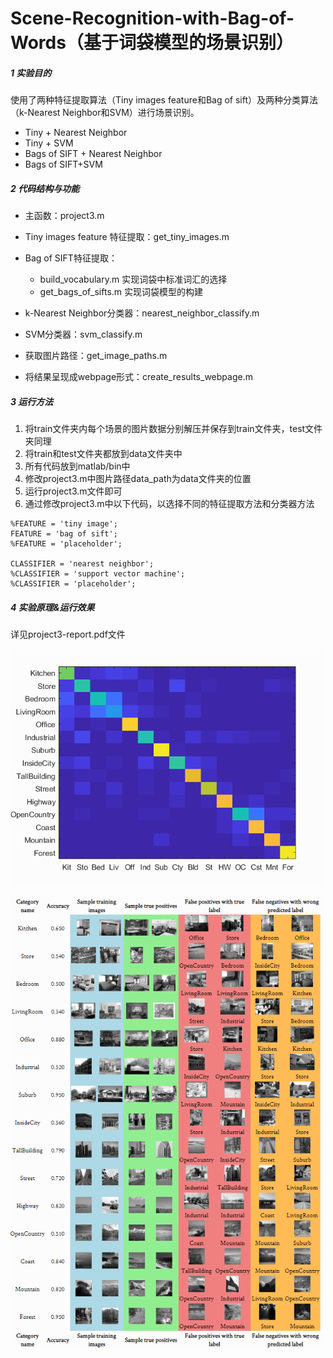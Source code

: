 # Scene-Recognition-with-Bag-of-Words（基于词袋模型的场景识别）


##### 1 实验目的

使用了两种特征提取算法（Tiny images feature和Bag of sift）及两种分类算法（k-Nearest Neighbor和SVM）进行场景识别。

- Tiny + Nearest Neighbor
- Tiny + SVM
- Bags of SIFT + Nearest Neighbor
- Bags of SIFT+SVM

##### 2 代码结构与功能

- 主函数：project3.m
- Tiny images feature 特征提取：get_tiny_images.m
- Bag of SIFT特征提取：
  - build_vocabulary.m 实现词袋中标准词汇的选择
  - get_bags_of_sifts.m 实现词袋模型的构建

- k-Nearest Neighbor分类器：nearest_neighbor_classify.m
- SVM分类器：svm_classify.m
- 获取图片路径：get_image_paths.m
- 将结果呈现成webpage形式：create_results_webpage.m

##### 3 运行方法

1. 将train文件夹内每个场景的图片数据分别解压并保存到train文件夹，test文件夹同理
2. 将train和test文件夹都放到data文件夹中
3. 所有代码放到matlab/bin中
4. 修改project3.m中图片路径data_path为data文件夹的位置
5. 运行project3.m文件即可
6. 通过修改project3.m中以下代码，以选择不同的特征提取方法和分类器方法

```
%FEATURE = 'tiny image';
FEATURE = 'bag of sift';
%FEATURE = 'placeholder';

CLASSIFIER = 'nearest neighbor';
%CLASSIFIER = 'support vector machine';
%CLASSIFIER = 'placeholder';
```



##### 4 实验原理&运行效果

详见project3-report.pdf文件

 ![image](https://github.com/cheerryy/Scene-Recognition-with-Bag-of-Words/blob/main/1.png)

 ![image](https://github.com/cheerryy/Scene-Recognition-with-Bag-of-Words/blob/main/2.png)
